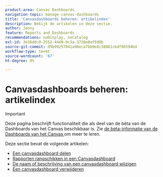 ```yaml
---
product-area: Canvas Dashboards
navigation-topic: manage-canvas-dashboards
title: 'Canvasdashboards beheren: artikelindex'
description: Bekijk de artikelen in deze sectie.
author: Jenny
feature: Reports and Dashboards
recommendations: noDisplay, noCatalog
exl-id: 3e36ddc8-2552-4449-9c3a-3720e0af590b
source-git-commit: d9b99257041a98eca7bb0e8c38861cbdf96594bd
workflow-type: tm+mt
source-wordcount: '67'
ht-degree: 0%

---
```


# Canvasdashboards beheren: artikelindex

>[!IMPORTANT]
>
>Deze pagina beschrijft functionaliteit die als deel van de bèta van de Dashboards van het Canvas beschikbaar is. Zie [ de bèta-informatie van de Dashboards van het Canvas ](/help/quicksilver/product-announcements/betas/canvas-dashboards-beta/canvas-dashboards-beta-information.md) om meer te leren.

Deze sectie bevat de volgende artikelen:

* [Een canvasdashboard delen](/help/quicksilver/reports-and-dashboards/canvas-dashboards/manage-canvas-dashboards/share-canvas-dashboard.md)
* [Rapporten rangschikken in een Canvasdashboard](/help/quicksilver/reports-and-dashboards/canvas-dashboards/manage-canvas-dashboards/arrange-reports-in-dashboard.md)
* [De naam of beschrijving van een canvasdashboard wijzigen](/help/quicksilver/reports-and-dashboards/canvas-dashboards/manage-canvas-dashboards/change-name-or-description-of-dashboard.md)
* [Een canvasdashboard verwijderen](/help/quicksilver/reports-and-dashboards/canvas-dashboards/manage-canvas-dashboards/delete-a-canvas-dashboard.md)

